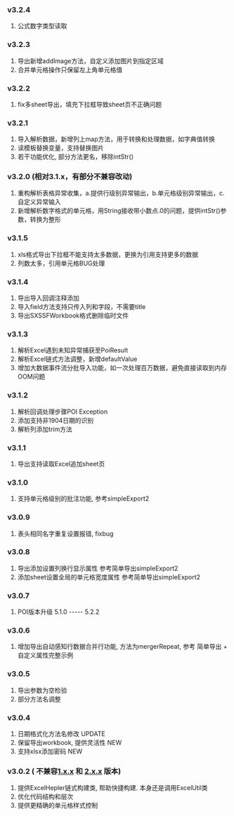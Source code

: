 ### v3.2.4

1. 公式数字类型读取

### v3.2.3

1. 导出新增addImage方法，自定义添加图片到指定区域
2. 合并单元格操作只保留左上角单元格值

### v3.2.2

1. fix多sheet导出，填充下拉框导致sheet页不正确问题

### v3.2.1

1. 导入解析数据，新增列上map方法，用于转换和处理数据，如字典值转换
2. 读模板替换变量，支持替换图片
3. 若干功能优化, 部分方法更名，移除intStr()

### v3.2.0 (相对3.1.x，有部分不兼容改动)

1. 重构解析表格异常收集，a.提供行级别异常输出，b.单元格级别异常输出，c.自定义异常输入
2. 新增解析数字格式的单元格，用String接收带小数点.0的问题，提供intStr()参数，转换为整形

### v3.1.5

1. xls格式导出下拉框不能支持太多数据，更换为引用支持更多的数据
2. 列数太多，引用单元格BUG处理

### v3.1.4

1. 导出导入回调注释添加
2. 导入field方法支持只传入列和字段，不需要title
3. 导出SXSSFWorkbook格式删除临时文件

### v3.1.3

1. 解析Excel遇到未知异常捕获至PoiResult
2. 解析Excel链式方法调整，新增defaultValue
3. 增加大数据事件流分批导入功能，如一次处理百万数据，避免直接读取到内存OOM问题

### v3.1.2

1. 解析回调处理步骤POI Exception
2. 添加支持非1904日期的识别
3. 解析列添加trim方法

### v3.1.1

1. 导出支持读取Excel追加sheet页

### v3.1.0

1. 支持单元格级别的批注功能, 参考simpleExport2

### v3.0.9

1. 表头相同名字重复设置报错, fixbug

### v3.0.8

1. 导出添加设置列换行显示属性 参考简单导出simpleExport2
2. 添加sheet设置全局的单元格宽度属性 参考简单导出simpleExport2

### v3.0.7

1. POI版本升级 5.1.0 ----- 5.2.2

### v3.0.6

1. 增加导出自动感知行数据合并行功能, 方法为mergerRepeat, 参考 简单导出 + 自定义属性完整示例

### v3.0.5

1. 导出参数为空检验
2. 部分方法名调整

### v3.0.4

1. 日期格式化方法名修改 UPDATE
2. 保留导出workbook, 提供灵活性 NEW
3. 支持xlsx添加密码 NEW

### v3.0.2 ( 不兼容[1.x.x](README-1.x.md) 和 [2.x.x](README-2.x.md) 版本)

1. 提供ExcelHepler链式构建类, 帮助快捷构建. 本身还是调用ExcelUtil类
2. 优化代码结构和层次
3. 提供更精确的单元格样式控制